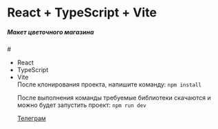 # React + TypeScript + Vite
<h5>Макет цветочного магазина</h5>
#
<ul>
<li>React</li>
<li>TypeScript</li>
<li>Vite</li>

<div>
  <span>После клонирования проекта, напишите команду: </span>
  <code>npm install</code>
  <p>После выполнения команды требуемые библиотеки скачаются и можно будет запустить проект: <code>npm run dev</code></p>
</div>

<a href="http://t.me/v_bradshaw">Телеграм</a>